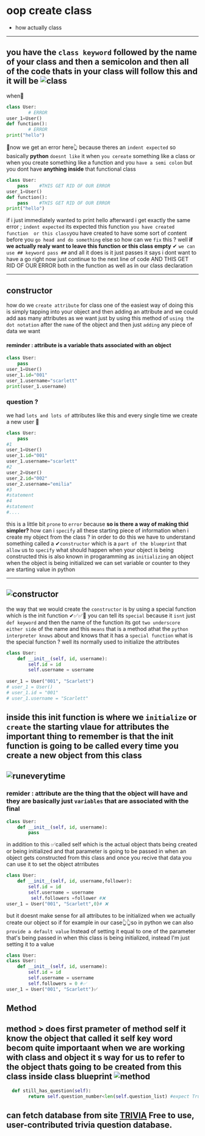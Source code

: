 # oop   create class
+ how actually class
----------------------
you have the `class keyword` followed by the name of your class and  then a semicolon and then all of the code thats in your class 
will follow this and it will be
![class](https://github.com/wer340/python-angelayu/blob/main/day-17/image/class.png?raw=true)
-------------
 when🔽 
```python
class User:
		# ERROR
user_1=User()
def function():
	 	# ERROR
print("hello")
```
🔼now we get an error here👆 because theres an `indent expected` so basically **python** `doesnt like` it when `you cereate` something like a class or 
when you create something like a function and you `have a semi colon` but you dont have **anything inside** that functional class 
```python
class User:
	pass	#THIS GET RID OF OUR ERROR
user_1=User()
def function():
	pass    #THIS GET RID OF OUR ERROR
print("hello")
```
if i just immediately wanted to print hello afterward  i get exactly the same error ; `indent expected` its expected this function `you have created function  or this class`you have created to have some sort of content before you `go head and do something` else so how can we `fix` this ? well  **if we actually realy want to leave this function or this class empty** ✔ `we can use ## keyword pass ##` and all it does is it just passes it says i dont want to have a go right now just continue to the next line of code 
AND THIS GET RID OF OUR ERROR both in the function as well as  in our class declaration 

---
## constructor
how do we `create attribute` for class
one of the easiest way of doing this is simply tapping into your object and then adding an attribute
and we could add aas many attributes as we want just by using this method of `using the dot notation` after the `name` of the object
and then just `adding` any piece of data we want 
#### reminder : attribute is a variable thats associated with an object
```python
class User:
	pass	
user_1=User()
user_1.id="001"
user_1.username="scarlett"
print(user_1.username)
```
###  question  ?
we had `lots and lots of` attributes like this and every single time we create a new user 🔽
```python
class User:
	pass	
#1	
user_1=User()
user_1.id="001"
user_1.username="scarlett"
#2
user_2=User()
user_2.id="002"
user_2.username="emilia"
#3
#statement
#4
#statement
#....
```
this is a little bit `prone` to `error` because 
**so is there a way of making thid simpler?**
how can i `specify` all these starting piece of information when i create my object from the class ?
in order to do this  we have to understand something called a ✔`constructor`   which is a `part of the blueprint` that `allow` us
to `specify` what should happen when your object is being constructed this is also known in progaramming as `initializing` an object
when the object is being initialized we can set variable or counter to they are starting value in python

----
![constructor](https://raw.githubusercontent.com/wer340/python-angelayu/main/day-17/image/set_attribute_constructor.png)
---------
the way that we would create the `constructor` is by using a special function  which is the init function ✔✅✅📗
you can tell its `special` because it `isnt` just `def keyword` and then the name of the function its got `two underscore either side` of the name 
and this `means` that is a method athat the `python interpreter knows` about and knows that it has a `special function` 
what is the special function ? well its normally used to initialize the attributes
```python
class User:
    def __init__(self, id, username):
        self.id = id
        self.username = username
 
user_1 = User("001", "Scarlett")
# user_1 = User()
# user_1.id = "001"
# user_1.username = "Scarlett"
```
inside this init function is where we `initialize` or `create` the starting vlaue for attributes 
the important thing to remember is that the init function is going to be called every time you create a new object from this class
---
![runeverytime](https://raw.githubusercontent.com/wer340/python-angelayu/main/day-17/image/init_called.png)
---
### remider : attribute  are the thing that the object will have and they are basically just `variables` that are associated with the final 
```python
class User:
    def __init__(self, id, username):
    	pass
```
in addition to this ✅called self  which is the actual object thats being created or being initialized
and that parameter is going  to be passed in when an object gets constructed from this class and once you recive that data 
you can use it to set the object atrributes
```python
class User:
    def __init__(self, id, username,follower):
        self.id = id
        self.username = username
         self.followers =follower #❌
user_1 = User("001", "Scarlett",0)# ❌
```
but it doesnt make sense for all attributes to be initialized when we actually create our object so if for example
in our case👆👆so in python we can also `provide a default value`
Instead of setting it equal to one of the parameter that's being passed in when this class is being initialized,  instead I'm just setting it to a value
```python
class User:
class User:
    def __init__(self, id, username):
        self.id = id
        self.username = username
        self.followers = 0 #✅
user_1 = User("001", "Scarlett")✅

```
## Method 
method > does
 first prameter of method self  it know the object that called it 
self key word becom quite importaant when we are working with class and object it s way for us to refer to the object thats going to be created from this class
inside class blueprint 
![method](https://raw.githubusercontent.com/wer340/python-angelayu/main/day-17/image/method.png)
---
```python
  def still_has_question(self):
        return self.question_number<len(self.question_list) #expect True or False
```
## can fetch database from site [TRIVIA](https://opentdb.com/) Free to use, user-contributed trivia question database.
